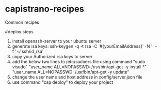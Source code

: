 capistrano-recipes
==================

Common recipes

#deploy steps
1. install openssh-server to your ubuntu server
2. generate isa keys: ssh-keygen -q -t rsa -C '#{yourEmailAddress}' -N '' -f '~/.ssh/id_rsa'
3. copy your Authorized rsa keys to server
4. add the below two lines to /etc/sudoers file using command "sudo visudo"
   "user_name ALL=NOPASSWD: /usr/bin/apt-get -y install *"
   "user_name ALL=NOPASSWD: /usr/bin/apt-get -y update"
5. change the user name and host address in config/server.json file
6. use command "cap deploy" to deploy your project
